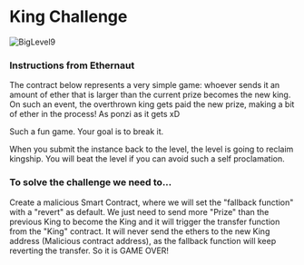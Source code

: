 # King Challenge

![BigLevel9](https://user-images.githubusercontent.com/102038261/199809453-43ed28bd-0dcd-4d99-ad7f-9ab65635824e.svg)

<h3> Instructions from Ethernaut</h3>

<p>The contract below represents a very simple game: whoever sends it an amount of ether that is larger than the current prize becomes the new king. On such an event, the overthrown king gets paid the new prize, making a bit of ether in the process! As ponzi as it gets xD

Such a fun game. Your goal is to break it.

When you submit the instance back to the level, the level is going to reclaim kingship. You will beat the level if you can avoid such a self proclamation.</p>

<h3>To solve the challenge we need to... </h3>

<p>Create a malicious Smart Contract, where we will set the "fallback function" with a "revert" as default. We just need to send more "Prize" than the previous King to become the King and it will trigger the transfer function from the "King" contract. It will never send the ethers to the new King address (Malicious contract address), as the fallback function will keep reverting the transfer. So it is GAME OVER!</p>
